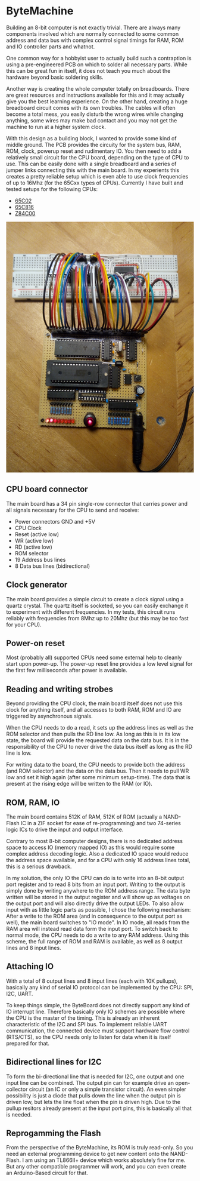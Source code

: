 # ByteMachine

Building an 8-bit computer is not exactly trivial. There are always many components involved which are normally
connected to some common address and data bus with complex control signal timings for RAM, ROM and IO controller parts and
whatnot.

One common way for a hobbyist user to actually build such a contraption is using a pre-engineered PCB on which to 
solder all necessary parts. While this can be great fun in itself, it does not teach you much about the hardware 
beyond basic soldering skills. 

Another way is creating the whole computer totally on breadboards. There are great resources and instructions available for
this and it may actually give you the best learning experience. On the other hand, creating a huge breadboard circuit comes with
its own troubles. The cables will often become a total mess, you easily disturb the wrong wires while changing anything, some wires
may make bad contact and you may not get the machine to run at a higher system clock.

With this design as a building block, I wanted to provide some kind of middle ground. The PCB provides the circuity for the system bus, RAM, ROM, clock, powerup reset 
and rudimentary IO. You then need to add a relatively small circuit for the CPU board, depending on the type of CPU to use. This can
be easily done with a single breadboard and a series of jumper links connecting this with the main board. In my experients this creates a 
pretty reliable setup which is even able to use clock frequencies of up to 16Mhz (for the 65Cxx types of CPUs).
Currently I have built and tested setups for the following CPUs:
* [65C02](65c02)
* [65C816](65c816)
* [Z84C00](z84c00)

![alt text](testassembly.jpg "ByteMachine running with a 65C02")

## CPU board connector

The main board has a 34 pin single-row connector that carries power and all signals necessary for the CPU to send and receive:
* Power connectors GND and +5V
* CPU Clock 
* Reset (active low)
* WR (active low)
* RD (active low)
* ROM selector 
* 19 Address bus lines
* 8 Data bus lines (bidirectional)

## Clock generator

The main board provides a simple circuit to create a clock signal using a quartz crystal. The quartz itself is socketed, so
you can easily exchange it to experiment with different frequencies. In my tests, this circuit runs reliably with frequencies
from 8Mhz up to 20Mhz (but this may be too fast for your CPU).

## Power-on reset

Most (probably all) supported CPUs need some external help to cleanly start upon power-up. The power-up reset line provides a
low level signal for the first few milliseconds after power is available. 

## Reading and writing strobes

Beyond providing the CPU clock, the main board itself does not use this clock for anything itself, and all accesses to
both RAM, ROM and IO are triggered by asynchronous signals. 

When the CPU needs to do a read, it sets up the address lines as 
well as the ROM selector and then pulls the RD line low. As long as this is in its low state, the board will provide
the requested data on the data bus. It is in the responsibility of the CPU to never drive the data bus itself as long as
the RD line is low.

For writing data to the board, the CPU needs to provide both the address (and ROM selector) and the data on the data bus.
Then it needs to pull WR low and set it high again (after some minimum setup-time). The data that is present at the rising 
edge will be written to the RAM (or IO).

## ROM, RAM, IO

The main board contains 512K of RAM, 512K of ROM (actually a NAND-Flash IC in a ZIF socket for ease of re-programming)
and two 74-series logic ICs to drive the input and output interface.

Contrary to most 8-bit computer designs, there is no dedicated address space to access IO (memory mapped IO) as this would
require some complex address decoding logic. Also a dedicated IO space would reduce the address space available, and for 
a CPU with only 16 address lines total, this is a serious drawback.

In my solution, the only IO the CPU can do is to write into an 8-bit output port register and to read 8 bits from an input 
port. Writing to the output is simply done by writing anywhere to the ROM address range. The data byte written will be stored
in the output register and will show up as voltages on the output port and will also directly drive the output LEDs.
To also allow input with as little logic parts as possible, I chose the following mechanism: 
After a write to the ROM area (and in consequence to the output port as well), the main board switches to "IO mode".
In IO mode, all reads from the RAM area will instead read data form the input port. 
To switch back to normal mode, the CPU needs to do a write to any RAM address. 
Using this scheme, the full range of ROM and RAM is available, as well as 8 output lines and 8 input lines.

## Attaching IO 

With a total of 8 output lines and 8 input lines (each with 10K pullups), basically any kind of serial IO protocol can be implemented
by the CPU: SPI, I2C, UART.

To keep things simple, the ByteBoard does not directly support any kind of IO interrupt line. Therefore basically only IO 
schemes are possible where the CPU is the master of the timing. This is already an inherent characteristic of the I2C and SPI
bus. To implement reliable UART communication, the connected device must support hardware flow control (RTS/CTS), so the CPU
needs only to listen for data when it is itself prepared for that.

## Bidirectional lines for I2C 

To form the bi-directional line that is needed for I2C, one output and one input line can be combined.
The output pin can for example drive an open-collector circuit (an IC or only a simple transistor circuit). An even 
simpler possibility is just a diode that pulls down the line when the output pin is driven low, but lets the line
float when the pin is driven high. Due to the pullup resitors already present at the input port pins, this is
basically all that is needed.

## Reprogamming the Flash

From the perspective of the ByteMachine, its ROM is truly read-only. So you need an external programming device
to get new content onto the NAND-Flash. I am using an TL866II+ device which works absolutely fine for me. But 
any other compatible programmer will work, and you can even create an Arduino-Based circuit for that. 
